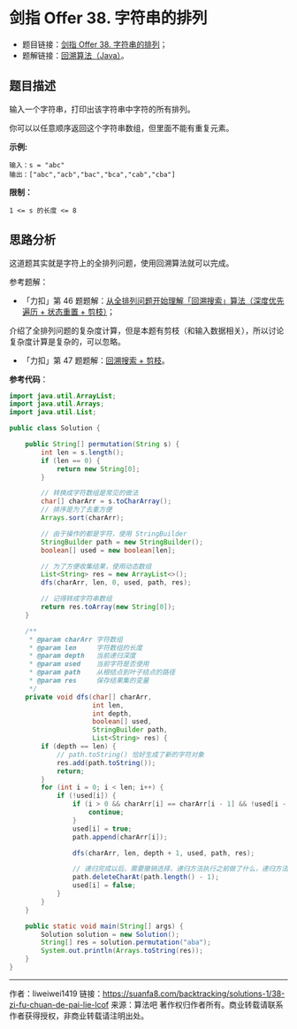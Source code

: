 # 剑指 Offer 38. 字符串的排列

- 题目链接：[剑指 Offer 38. 字符串的排列](https://leetcode-cn.com/problems/zi-fu-chuan-de-pai-lie-lcof/)；
- 题解链接：[回溯算法（Java）](https://leetcode-cn.com/problems/zi-fu-chuan-de-pai-lie-lcof/solution/hui-su-suan-fa-java-by-liweiwei1419/)。

## 题目描述

输入一个字符串，打印出该字符串中字符的所有排列。

你可以以任意顺序返回这个字符串数组，但里面不能有重复元素。

**示例:**

```
输入：s = "abc"
输出：["abc","acb","bac","bca","cab","cba"]
```

**限制：**

```
1 <= s 的长度 <= 8
```

## 思路分析

这道题其实就是字符上的全排列问题，使用回溯算法就可以完成。

参考题解：

- 「力扣」第 46 题题解：[从全排列问题开始理解「回溯搜索」算法（深度优先遍历 + 状态重置 + 剪枝）](https://leetcode-cn.com/problems/permutations/solution/hui-su-suan-fa-python-dai-ma-java-dai-ma-by-liweiw/)；

介绍了全排列问题的复杂度计算，但是本题有剪枝（和输入数据相关），所以讨论复杂度计算是复杂的，可以忽略。

- 「力扣」第 47 题题解：[回溯搜索 + 剪枝](https://leetcode-cn.com/problems/permutations-ii/solution/hui-su-suan-fa-python-dai-ma-java-dai-ma-by-liwe-2/)。

**参考代码**：

```Java []
import java.util.ArrayList;
import java.util.Arrays;
import java.util.List;

public class Solution {

    public String[] permutation(String s) {
        int len = s.length();
        if (len == 0) {
            return new String[0];
        }

        // 转换成字符数组是常见的做法
        char[] charArr = s.toCharArray();
        // 排序是为了去重方便
        Arrays.sort(charArr);

        // 由于操作的都是字符，使用 StringBuilder
        StringBuilder path = new StringBuilder();
        boolean[] used = new boolean[len];

        // 为了方便收集结果，使用动态数组
        List<String> res = new ArrayList<>();
        dfs(charArr, len, 0, used, path, res);

        // 记得转成字符串数组
        return res.toArray(new String[0]);
    }

    /**
     * @param charArr 字符数组
     * @param len     字符数组的长度
     * @param depth   当前递归深度
     * @param used    当前字符是否使用
     * @param path    从根结点到叶子结点的路径
     * @param res     保存结果集的变量
     */
    private void dfs(char[] charArr,
                     int len,
                     int depth,
                     boolean[] used,
                     StringBuilder path,
                     List<String> res) {
        if (depth == len) {
            // path.toString() 恰好生成了新的字符对象
            res.add(path.toString());
            return;
        }
        for (int i = 0; i < len; i++) {
            if (!used[i]) {
                if (i > 0 && charArr[i] == charArr[i - 1] && !used[i - 1]) {
                    continue;
                }
                used[i] = true;
                path.append(charArr[i]);

                dfs(charArr, len, depth + 1, used, path, res);

                // 递归完成以后，需要撤销选择，递归方法执行之前做了什么，递归方法执行以后就需要做相应的逆向操作
                path.deleteCharAt(path.length() - 1);
                used[i] = false;
            }
        }
    }

    public static void main(String[] args) {
        Solution solution = new Solution();
        String[] res = solution.permutation("aba");
        System.out.println(Arrays.toString(res));
    }
}
```



---

作者：liweiwei1419
链接：https://suanfa8.com/backtracking/solutions-1/38-zi-fu-chuan-de-pai-lie-lcof
来源：算法吧
著作权归作者所有。商业转载请联系作者获得授权，非商业转载请注明出处。